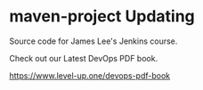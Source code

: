 # maven-project Updating
Source code for James Lee's Jenkins course.

Check out our Latest DevOps PDF book.

https://www.level-up.one/devops-pdf-book
